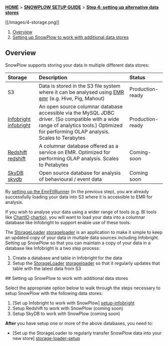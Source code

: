 <a name="top" />

[**HOME**](Home) > [**SNOWPLOW SETUP GUIDE**](Setting-up-SnowPlow) > [**Step 4: setting up alternative data stores**](Setting-up-alternative-data-stores)

[[/images/4-storage.png]] 

1. [Overview](#overview)
2. [Setting up SnowPlow to work with additional data stores](#datastores)

## Overview

SnowPlow supports storing your data in multiple different data stores:

| **Storage**               | **Description**                                     | **Status**       |
|:--------------------------|:----------------------------------------------------|:-----------------|
| S3                        | Data is stored in the S3 file system where it can be analysed using [EMR] [emr] (e.g. Hive, Pig, Mahout) | Production-ready |
| [Infobright] [infobright] | An open source columnar database accessible via the MySQL JDBC driver. (So compatible with a wide range of analytics tools.) Optimized for performing OLAP analysis. Scales to Terabytes | Production-ready |
| [Redshift] [redshift]     | A columnar database offered as a service on EMR. Optimized for performing OLAP analysis. Scales to Petabytes | Coming-soon |
| [SkyDB] [skydb]           | Open source database for analysis of behavioural / event data | Coming soon |

By [setting up the EmrEtlRunner](setting-up-the-emretlrunner) (in the previous step), you are already successfully loading your data into S3 where it is accessible to EMR for analysis.

If you wish to analyse your data using a wider range of tools (e.g. BI tools like [ChartIO] [chartio]), you will want to load your data into a columnar database like Infobright to support enable use of these tools.

The [StorageLoader] [storageloader] is an application to make it simple to keep an updated copy of your data in multiple data sources including Infobright. Setting up SnowPlow so that you can maintain a copy of your data in a database like Infobright is a two step process:

1. Create a database and table in Infobright for the data
2. Setup the [StorageLoader] [storageloader] so that it regularly updates that table with the latest data from S3

<a name="datastores" />
## Setting up SnowPlow to work with additional data stores

Select the appropriate option below to walk through the steps necessary to setup SnowPlow with the following data stores:

1. [Set up Infobright to work with SnowPlow] [setup-infobright]
2. Setup Redshift to work with SnowPlow (coming soon)
3. Setup SkyDB to work with SnowPlow (coming soon)

**After** you have setup one or more of the above databases, you need to:

* [Set up the StorageLoader to regularly transfer SnowPlow data into your new store] [storage-loader-setup]

[emr]: http://aws.amazon.com/elasticmapreduce/
[infobright]: http://www.infobright.org/
[redshift]: http://aws.amazon.com/redshift/
[skydb]: http://skydb.io/
[chartio]: http://chartio.com/
[storageloader]: https://github.com/snowplow/snowplow/tree/master/4-storage/storage-loader
[setup-infobright]: Setting-up-Infobright
[storage-loader-setup]: StorageLoader-setup